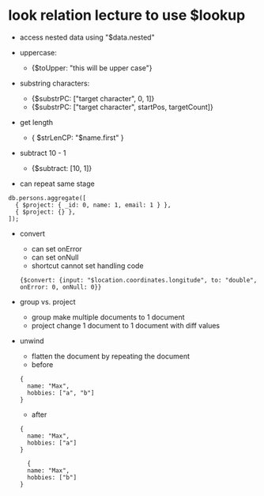 # look relation lecture to use $lookup

- access nested data using "$data.nested"

- uppercase:

  - {$toUpper: "this will be upper case"}

- substring characters:

  - {$substrPC: ["target character", 0, 1]}
  - {$substrPC: ["target character", startPos, targetCount]}

- get length

  - { $strLenCP: "$name.first" }

- subtract 10 - 1

  - {$subtract: [10, 1]}

- can repeat same stage

```
db.persons.aggregate([
  { $project: { _id: 0, name: 1, email: 1 } },
  { $project: {} },
]);
```

- convert

  - can set onError
  - can set onNull
  - shortcut cannot set handling code

  ```
  {$convert: {input: "$location.coordinates.longitude", to: "double", onError: 0, onNull: 0}}
  ```

- group vs. project

  - group make multiple documents to 1 document
  - project change 1 document to 1 document with diff values

- unwind

  - flatten the document by repeating the document
  - before

  ```
  {
    name: "Max",
    hobbies: ["a", "b"]
  }
  ```

  - after

  ```
  {
    name: "Max",
    hobbies: ["a"]
  }

    {
    name: "Max",
    hobbies: ["b"]
  }
  ```
